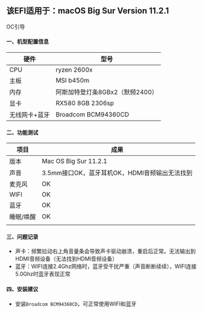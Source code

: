 ## 该EFI适用于：macOS Big Sur Version 11.2.1

OC引导

#### 一、机型配置信息

| 硬件          | 型号                            |
| ------------- | ------------------------------- |
| CPU           | ryzen 2600x                     |
| 主板          | MSI b450m                       |
| 内存          | 阿斯加特登灯条8GBx2（默频2400） |
| 显卡          | RX580 8GB 2306sp                |
| 无线网卡+蓝牙 | Broadcom BCM94360CD             |



#### 二、功能测试

| 项目      | 成果                                          |
| --------- | --------------------------------------------- |
| 版本      | Mac OS Big Sur 11.2.1                         |
| 声音      | 3.5mm接口OK，蓝牙耳机OK，HDMI音频输出无法找到 |
| 麦克风    | OK                                          |
| WIFI      | OK                                            |
| 蓝牙      | OK                                            |
| 睡眠/唤醒 | OK                                            |
|           |                                               |



#### 三、问题记录

- 声卡：频繁拉动右上角音量条会导致声卡驱动崩溃，重启后正常。无法输出到HDMI音频设备（无法找到HDMI音频设备）
- 蓝牙：WIFI连接2.4Ghz网络时，蓝牙受干扰严重（声音断断续续），WIFI连接5.0Ghz时蓝牙表现正常



#### 四、安装建议

- 安装`Broadcom BCM94360CD`，可正常使用WIFI和蓝牙




